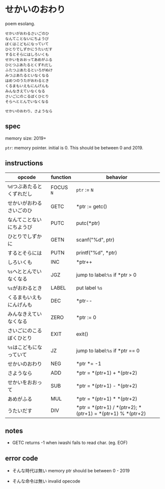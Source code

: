 # せかいのおわり

poem esolang.

```
せかいがおわるさいごのひ
なんてことないにちようび
ぼくはこどもになっていて
ひとりでしずかにうたいだす
するとそらにはしろいくも
せかいをおおってあめがふる
ひとつぶあたるとくずれだし
ふたつぶあたるといろがぬけ
みつぶあたるといなくなる
はめつのうたがおわるとき
くるまもいえもにんげんも
みんなきえていなくなる
さいごにのこるぼくひとり
そらへととんでいなくなる

せかいのおわり、さようなら
```



## spec
memory size: 2019+

`ptr`: memory pointer. initial is 0. This should be between 0 and 2019.

## instructions
| opcode | function | behavior |
|--------|----------|----------|
|`%d`つぶあたるとくずれだし| FOCUS `N` | `ptr` := `N` |
|せかいがおわるさいごのひ| GETC | *ptr := getc() |
|なんてことないにちようび| PUTC | putc(*ptr) |
|ひとりでしずかに| GETN | scanf("%d", ptr) |
|するとそらには| PUTN | printf("%d", *ptr) |
|しろいくも| INC | *ptr++ |
|`%s`へととんでいなくなる| JGZ | jump to label:`%s` if *ptr > 0 |
|`%s`がおわるとき| LABEL | put label `%s` |
|くるまもいえもにんげんも| DEC | *ptr-- |
|みんなきえていなくなる| ZERO | *ptr := 0 |
|さいごにのこるぼくひとり| EXIT | exit() |
|`%s`はこどもになっていて| JZ | jump to label:`%s` if *ptr == 0|
|せかいのおわり| NEG | *ptr *= -1 |
|さようなら| ADD | *ptr = *(ptr+1) + *(ptr+2) |
|せかいをおおって| SUB | *ptr = *(ptr+1) - *(ptr+2) |
|あめがふる| MUL |*ptr = *(ptr+1) * *(ptr+2) |
|うたいだす| DIV |*ptr = *(ptr+1) / *(ptr+2); *(ptr+1) = *(ptr+1) % *(ptr+2) |

## notes
- GETC returns -1 when iwashi fails to read char. (eg. EOF)

## error code
- そんな時代は無い
    memory ptr should be between 0 - 2019

- そんな命令は無い
    invalid opecode
